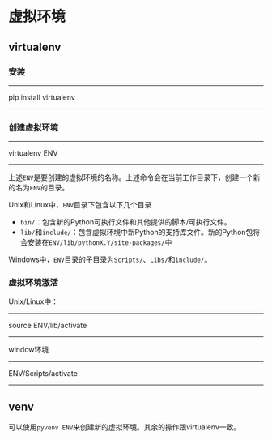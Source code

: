 # 虚拟环境

## virtualenv

### 安装

---
pip install virtualenv

---

### 创建虚拟环境

---
virtualenv ENV

---

上述`ENV`是要创建的虚拟环境的名称。上述命令会在当前工作目录下，创建一个新的名为`ENV`的目录。

Unix和Linux中，`ENV`目录下包含以下几个目录

- `bin/`：包含新的Python可执行文件和其他提供的脚本/可执行文件。
- `lib/`和`include/`：包含虚拟环境中新Python的支持库文件。新的Python包将会安装在`ENV/lib/pythonX.Y/site-packages/`中

Windows中，`ENV`目录的子目录为`Scripts/`、`Libs/`和`include/`。

### 虚拟环境激活

Unix/Linux中：

---
source ENV/lib/activate

---

window环境

---
ENV/Scripts/activate

---


## venv

可以使用`pyvenv ENV`来创建新的虚拟环境。其余的操作跟virtualenv一致。
